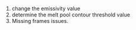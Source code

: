 1. change the emissivity value
2. determine the melt pool contour threshold value
3. Missing frames issues. 
